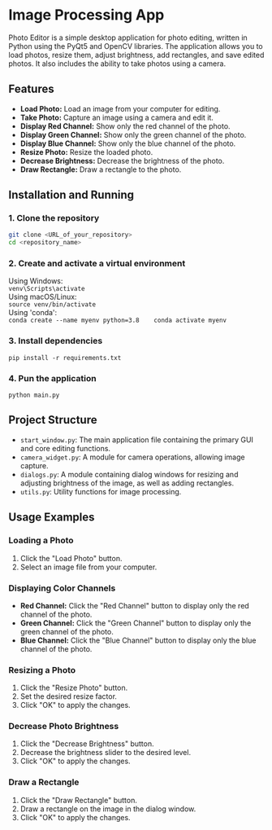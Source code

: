 # Image Processing App

Photo Editor is a simple desktop application for photo editing, written in Python using the PyQt5 and OpenCV libraries. 
The application allows you to load photos, resize them, adjust brightness, add rectangles, and save edited photos. 
It also includes the ability to take photos using a camera.

## Features
* **Load Photo:** Load an image from your computer for editing.
* **Take Photo:** Capture an image using a camera and edit it.
* **Display Red Channel:** Show only the red channel of the photo.
* **Display Green Channel:** Show only the green channel of the photo.
* **Display Blue Channel:** Show only the blue channel of the photo.
* **Resize Photo:** Resize the loaded photo.
* **Decrease Brightness:** Decrease the brightness of the photo.
* **Draw Rectangle:** Draw a rectangle to the photo.

## Installation and Running
### 1. Clone the repository
```sh
git clone <URL_of_your_repository>
cd <repository_name>
```
### 2. Create and activate a virtual environment
Using Windows:   
`venv\Scripts\activate`   
Using macOS/Linux:   
`source venv/bin/activate`   
Using 'conda':   
`conda create --name myenv python=3.8   
conda activate myenv`   
### 3. Install dependencies
`pip install -r requirements.txt`
### 4. Pun the application
`python main.py`

## Project Structure
* `start_window.py`: The main application file containing the primary GUI and core editing functions.
* `camera_widget.py`: A module for camera operations, allowing image capture.
* `dialogs.py`: A module containing dialog windows for resizing and adjusting brightness of the image, as well as adding rectangles.
* `utils.py`: Utility functions for image processing.

## Usage Examples
### Loading a Photo
1. Click the "Load Photo" button.
2. Select an image file from your computer.
### Displaying Color Channels
* **Red Channel:** Click the "Red Channel" button to display only the red channel of the photo.
* **Green Channel:** Click the "Green Channel" button to display only the green channel of the photo.
* **Blue Channel:** Click the "Blue Channel" button to display only the blue channel of the photo.
### Resizing a Photo
1. Click the "Resize Photo" button.
2. Set the desired resize factor.
3. Click "OK" to apply the changes.
### Decrease Photo Brightness
1. Click the "Decrease Brightness" button.
2. Decrease the brightness slider to the desired level.
3. Click "OK" to apply the changes.
### Draw a Rectangle
1. Click the "Draw Rectangle" button.
2. Draw a rectangle on the image in the dialog window.
3. Click "OK" to apply the changes.
